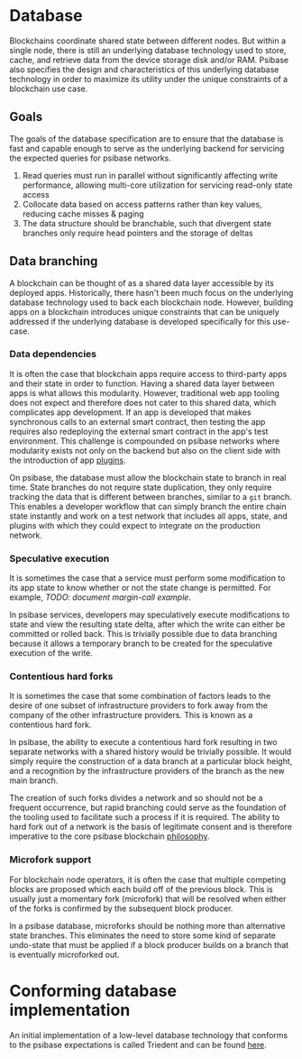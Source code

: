 # Database

Blockchains coordinate shared state between different nodes. But within a single node, there is still an underlying database technology used to store, cache, and retrieve data from the device storage disk and/or RAM. Psibase also specifies the design and characteristics of this underlying database technology in order to maximize its utility under the unique constraints of a blockchain use case. 

## Goals

The goals of the database specification are to ensure that the database is fast and capable enough to serve as the underlying backend for servicing the expected queries for psibase networks.

1. Read queries must run in parallel without significantly affecting write performance, allowing multi-core utilization for servicing read-only state access
2. Collocate data based on access patterns rather than key values, reducing cache misses & paging
3. The data structure should be branchable, such that divergent state branches only require head pointers and the storage of deltas


## Data branching

A blockchain can be thought of as a shared data layer accessible by its deployed apps. Historically, there hasn't been much focus on the underlying database technology used to back each blockchain node. However, building apps on a blockchain introduces unique constraints that can be uniquely addressed if the underlying database is developed specifically for this use-case.

### Data dependencies

It is often the case that blockchain apps require access to third-party apps and their state in order to function. Having a shared data layer between apps is what allows this modularity. However, traditional web app tooling does not expect and therefore does not cater to this shared data, which complicates app development. If an app is developed that makes synchronous calls to an external smart contract, then testing the app requires also redeploying the external smart contract in the app's test environment. This challenge is compounded on psibase networks where modularity exists not only on the backend but also on the client side with the introduction of app [plugins](../app-architecture/plugins.md).

On psibase, the database must allow the blockchain state to branch in real time. State branches do not require state duplication, they only require tracking the data that is different between branches, similar to a `git` branch. This enables a developer workflow that can simply branch the entire chain state instantly and work on a test network that includes all apps, state, and plugins with which they could expect to integrate on the production network.

### Speculative execution

It is sometimes the case that a service must perform some modification to its app state to know whether or not the state change is permitted. For example, *TODO: document margin-call example*.

In psibase services, developers may speculatively execute modifications to state and view the resulting state delta, after which the write can either be committed or rolled back. This is trivially possible due to data branching because it allows a temporary branch to be created for the speculative execution of the write.

### Contentious hard forks

It is sometimes the case that some combination of factors leads to the desire of one subset of infrastructure providers to fork away from the company of the other infrastructure providers. This is known as a contentious hard fork. 

In psibase, the ability to execute a contentious hard fork resulting in two separate networks with a shared history would be trivially possible. It would simply require the construction of a data branch at a particular block height, and a recognition by the infrastructure providers of the branch as the new main branch. 

The creation of such forks divides a network and so should not be a frequent occurrence, but rapid branching could serve as the foundation of the tooling used to facilitate such a process if it is required. The ability to hard fork out of a network is the basis of legitimate consent and is therefore imperative to the core psibase blockchain [philosophy](./README.md#philosophy).

### Microfork support

For blockchain node operators, it is often the case that multiple competing blocks are proposed which each build off of the previous block. This is usually just a momentary fork (microfork) that will be resolved when either of the forks is confirmed by the subsequent block producer. 

In a psibase database, microforks should be nothing more than alternative state branches. This eliminates the need to store some kind of separate undo-state that must be applied if a block producer builds on a branch that is eventually microforked out.

# Conforming database implementation

An initial implementation of a low-level database technology that conforms to the psibase expectations is called Triedent and can be found [here](https://github.com/gofractally/psibase/tree/main/libraries/triedent).